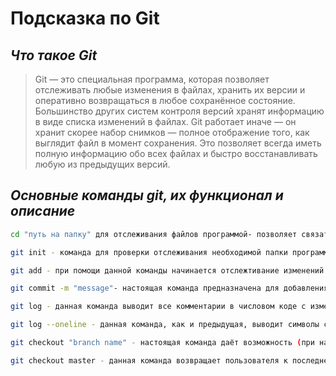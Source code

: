 # Подсказка по Git
## *Что такое Git*

> Git — это специальная программа, которая позволяет отслеживать любые изменения в файлах, хранить их версии и оперативно возвращаться в любое сохранённое состояние.
Большинство других систем контроля версий хранят информацию в виде списка изменений в файлах. Git работает иначе — он хранит скорее набор снимков — полное отображение того, как выглядит файл в момент сохранения. Это позволяет всегда иметь полную информацию обо всех файлах и быстро восстанавливать любую из предыдущих версий.

## *Основные команды git, их функционал и описание* 

```sh
cd "путь на папку" для отслеживания файлов программой- позволяет связать папку, в которой будут храниться изменения, с программой
```

```sh
git init - команда для проверки отслеживания необходимой папки программой
```

```sh
git add - при помощи данной команды начинается отслежтивание изменений в редакторе
```

```sh
git commit -m "message"- настоящая команда предназначена для добавления комментария об изменении (добавлении) команды 
```

```sh
git log - данная команда выводит все комментарии в числовом коде с изменением в редакторе для возможности вернуться к предыдущей версии (до редактирования)
```

```sh
git log --oneline - данная команда, как и предыдущая, выводит символы с комментариями, только одной строкой
```

```sh
git checkout "branch name" - настоящая команда даёт возможность (при наличии кода комментария) перемещаться между версиями (до редактирования)
```

```sh
git checkout master - данная команда возвращает пользователя к последней отредауктированной версии
```


